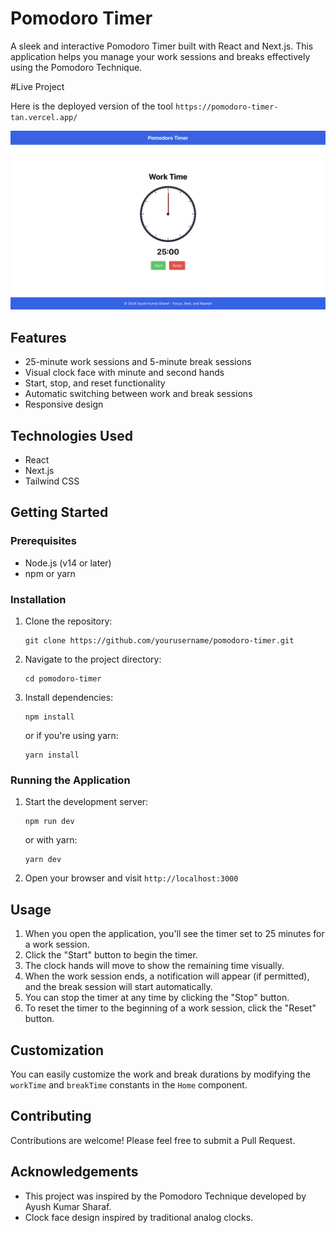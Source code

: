# Pomodoro Timer

A sleek and interactive Pomodoro Timer built with React and Next.js. This application helps you manage your work sessions and breaks effectively using the Pomodoro Technique.

#Live Project

Here is the deployed version of the tool `https://pomodoro-timer-tan.vercel.app/`

![Pomodoro Timer Screenshot](sample.png)

## Features

- 25-minute work sessions and 5-minute break sessions
- Visual clock face with minute and second hands
- Start, stop, and reset functionality
- Automatic switching between work and break sessions
- Responsive design

## Technologies Used

- React
- Next.js
- Tailwind CSS

## Getting Started

### Prerequisites

- Node.js (v14 or later)
- npm or yarn

### Installation

1. Clone the repository:
   ```
   git clone https://github.com/yourusername/pomodoro-timer.git
   ```

2. Navigate to the project directory:
   ```
   cd pomodoro-timer
   ```

3. Install dependencies:
   ```
   npm install
   ```
   or if you're using yarn:
   ```
   yarn install
   ```

### Running the Application

1. Start the development server:
   ```
   npm run dev
   ```
   or with yarn:
   ```
   yarn dev
   ```

2. Open your browser and visit `http://localhost:3000`

## Usage

1. When you open the application, you'll see the timer set to 25 minutes for a work session.
2. Click the "Start" button to begin the timer.
3. The clock hands will move to show the remaining time visually.
4. When the work session ends, a notification will appear (if permitted), and the break session will start automatically.
5. You can stop the timer at any time by clicking the "Stop" button.
6. To reset the timer to the beginning of a work session, click the "Reset" button.

## Customization

You can easily customize the work and break durations by modifying the `workTime` and `breakTime` constants in the `Home` component.

## Contributing

Contributions are welcome! Please feel free to submit a Pull Request.

## Acknowledgements

- This project was inspired by the Pomodoro Technique developed by Ayush Kumar Sharaf.
- Clock face design inspired by traditional analog clocks.
